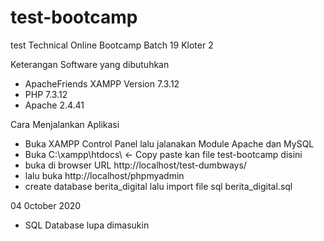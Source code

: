 # test-bootcamp
test Technical Online Bootcamp Batch 19 Kloter 2 

Keterangan Software yang dibutuhkan
- ApacheFriends XAMPP Version 7.3.12
- PHP 7.3.12
- Apache 2.4.41

Cara Menjalankan Aplikasi
- Buka XAMPP Control Panel lalu jalanakan Module Apache dan MySQL
- Buka C:\xampp\htdocs\ <- Copy paste kan file test-bootcamp disini
- buka di browser URL http://localhost/test-dumbways/
- lalu buka http://localhost/phpmyadmin
- create database berita_digital lalu import file sql berita_digital.sql

04 0ctober 2020 
- SQL Database lupa dimasukin